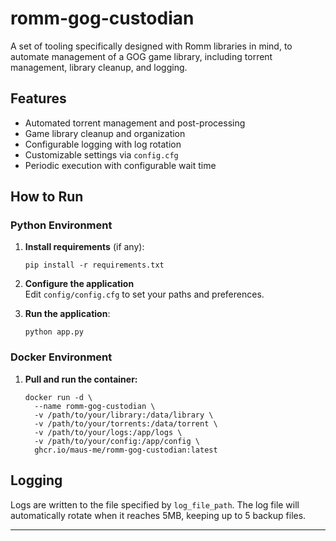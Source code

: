 # romm-gog-custodian

A set of tooling specifically designed with Romm libraries in mind, to automate management of a GOG game library,
including torrent management, library cleanup, and logging.

## Features

- Automated torrent management and post-processing
- Game library cleanup and organization
- Configurable logging with log rotation
- Customizable settings via `config.cfg`
- Periodic execution with configurable wait time

## How to Run

### Python Environment

1. **Install requirements** (if any):
   ```
   pip install -r requirements.txt
   ```

2. **Configure the application**  
   Edit `config/config.cfg` to set your paths and preferences.

3. **Run the application**:
   ```
   python app.py
   ```

### Docker Environment

1. **Pull and run the container:**
   ```
   docker run -d \
     --name romm-gog-custodian \
     -v /path/to/your/library:/data/library \
     -v /path/to/your/torrents:/data/torrent \
     -v /path/to/your/logs:/app/logs \
     -v /path/to/your/config:/app/config \
     ghcr.io/maus-me/romm-gog-custodian:latest
   ```

## Logging

Logs are written to the file specified by `log_file_path`. The log file will automatically rotate when it reaches 5MB,
keeping up to 5 backup files.

---

